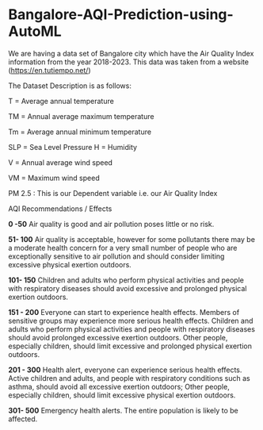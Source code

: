 # Bangalore-AQI-Prediction-using-AutoML
We are having a data set of Bangalore city which have the Air Quality Index information from the year 2018-2023. This data was taken from a website (https://en.tutiempo.net/)

The Dataset Description is as follows:

T = Average annual temperature 

TM = Annual average maximum temperature

Tm = Average annual minimum temperature 

SLP = Sea Level Pressure H = Humidity 

V = Annual average wind speed 

VM = Maximum wind speed 

PM 2.5 : This is our Dependent variable i.e. our Air Quality Index


AQI	Recommendations / Effects

**0 -50** Air quality is good and air pollution poses little or no risk.
	
**51- 100**	Air quality is acceptable, however for some pollutants there may be a moderate health concern for a very small number of people who are exceptionally sensitive to air pollution and should consider limiting excessive physical exertion outdoors.

**101- 150**	Children and adults who perform physical activities and people with respiratory diseases should avoid excessive and prolonged physical exertion outdoors.

**151 - 200**	Everyone can start to experience health effects. Members of sensitive groups may experience more serious health effects. Children and adults who perform physical activities and people with respiratory diseases should avoid prolonged excessive exertion outdoors. Other people, especially children, should limit excessive and prolonged physical exertion outdoors.

**201 - 300**	Health alert, everyone can experience serious health effects. Active children and adults, and people with respiratory conditions such as asthma, should avoid all excessive exertion outdoors; Other people, especially children, should limit excessive physical exertion outdoors.

**301- 500**	Emergency health alerts. The entire population is likely to be affected.
